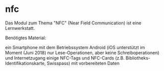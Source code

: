 # nfc

Das Modul zum Thema "NFC" (Near Field Communication) ist eine Lernwerkstatt.

Benötigtes Material:

ein Smartphone mit dem Betriebssystem Android (iOS unterstützt im Moment (Juni 2018) nur Lese-Operationen, aber keine Schreiboperationen) und Internetzugang
einige NFC-Tags und NFC-Cards (z.B. Bibliotheks-Identifikationskarte, Swisspass) mit vorbereiteten Daten
